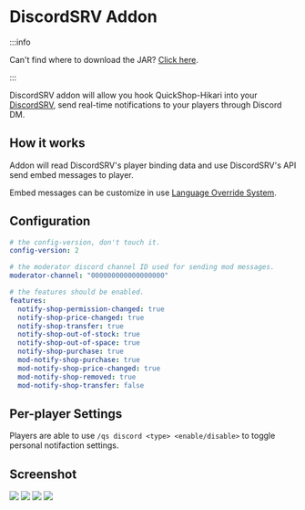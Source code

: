 # DiscordSRV Addon

:::info

Can't find where to download the JAR? [Click here](../faq/where-addons-compacts-at.md).

:::

DiscordSRV addon will allow you hook QuickShop-Hikari into your [DiscordSRV](https://www.spigotmc.org/resources/discordsrv.18494/), send real-time notifications to your players through Discord DM.

## How it works

Addon will read DiscordSRV's player binding data and use DiscordSRV's API send embed messages to player.  

Embed messages can be customize in use [Language Override System](../modules/localization.md).

## Configuration

```yaml
# the config-version, don't touch it.
config-version: 2

# the moderator discord channel ID used for sending mod messages.
moderator-channel: "000000000000000000"

# the features should be enabled.
features:
  notify-shop-permission-changed: true
  notify-shop-price-changed: true
  notify-shop-transfer: true
  notify-shop-out-of-stock: true
  notify-shop-out-of-space: true
  notify-shop-purchase: true
  mod-notify-shop-purchase: true
  mod-notify-shop-price-changed: true
  mod-notify-shop-removed: true
  mod-notify-shop-transfer: false
```

## Per-player Settings

Players are able to use `/qs discord <type> <enable/disable>` to toggle personal notifaction settings.

## Screenshot

![](https://user-images.githubusercontent.com/30802565/206912863-aecd677f-194a-40bf-8f2c-564f7e3be368.png)
![](https://user-images.githubusercontent.com/30802565/206912864-34a5114a-53c7-41d4-9931-75532c6525b8.png)
![](https://user-images.githubusercontent.com/30802565/206912867-01a5b862-82d3-4988-929d-d6db20f0dd44.png)
![](https://user-images.githubusercontent.com/30802565/206912869-2b0609a8-46f8-4ba0-8a8e-9e2afb77e0a9.png)
